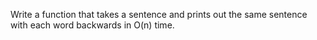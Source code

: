 Write a function that takes a sentence and prints out the same sentence with each word backwards in O(n) time.
